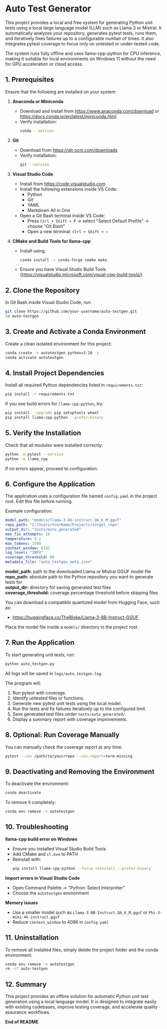 # Auto Test Generator

This project provides a local and free system for generating Python unit tests using a local large language model (LLM) such as Llama 3 or Mistral. It automatically analyzes your repository, generates pytest tests, runs them, and iteratively fixes failures up to a configurable number of times. It also integrates pytest coverage to focus only on untested or under-tested code.

The system runs fully offline and uses llama-cpp-python for CPU inference, making it suitable for local environments on Windows 11 without the need for GPU acceleration or cloud access.

## 1. Prerequisites

Ensure that the following are installed on your system:

1. **Anaconda or Miniconda**
   - Download and install from https://www.anaconda.com/download or https://docs.conda.io/en/latest/miniconda.html
   - Verify installation:
     ```bash
     conda --version
     ```

2. **Git**
   - Download from https://git-scm.com/downloads
   - Verify installation:
     ```bash
     git --version
     ```

3. **Visual Studio Code**
   - Install from https://code.visualstudio.com
   - Install the following extensions inside VS Code:
     - Python
     - Git
     - YAML
     - Markdown All in One
   - Open a Git Bash terminal inside VS Code:
     - Press `Ctrl + Shift + P` → select "Select Default Profile" → choose "Git Bash"
     - Open a new terminal: `Ctrl + Shift + ~`

4. **CMake and Build Tools for llama-cpp**
   - Install using:
     ```bash
     conda install -c conda-forge cmake make
     ```
   - Ensure you have Visual Studio Build Tools (https://visualstudio.microsoft.com/visual-cpp-build-tools/)

## 2. Clone the Repository

In Git Bash inside Visual Studio Code, run:
```bash
git clone https://github.com/your-username/auto-testgen.git
cd auto-testgen
```

## 3. Create and Activate a Conda Environment

Create a clean isolated environment for this project:

```bash
conda create -n autotestgen python=3.10 -y
conda activate autotestgen
```

## 4. Install Project Dependencies

Install all required Python dependencies listed in `requirements.txt`:

```bash
pip install -r requirements.txt
```

If you see build errors for `llama-cpp-python`, try:
```bash
pip install --upgrade pip setuptools wheel
pip install llama-cpp-python --prefer-binary
```

## 5. Verify the Installation

Check that all modules were installed correctly:
```bash
python -m pytest --version
python -m llama_cpp
```

If no errors appear, proceed to configuration.

## 6. Configure the Application

The application uses a configuration file named `config.yaml` in the project root. Edit this file before running.

Example configuration:

```yaml
model_path: "models/llama-3-8b-instruct.Q4_K_M.gguf"
repo_path: "C:/Users/YourName/Projects/target_repo"
output_dir: "tests/auto_generated"
max_fix_attempts: 10
temperature: 0.2
max_tokens: 1500
context_window: 8192
log_level: "INFO"
coverage_threshold: 80
metadata_file: "auto_testgen_meta.json"
```

**model_path:** path to the downloaded Llama or Mistral GGUF model file  
**repo_path:** absolute path to the Python repository you want to generate tests for  
**output_dir:** directory for saving generated test files  
**coverage_threshold:** coverage percentage threshold before skipping files  

You can download a compatible quantized model from Hugging Face, such as:
- https://huggingface.co/TheBloke/Llama-3-8B-Instruct-GGUF

Place the model file inside a `models/` directory in the project root.

## 7. Run the Application

To start generating unit tests, run:

```bash
python auto_testgen.py
```

All logs will be saved in `logs/auto_testgen.log`.

The program will:
1. Run pytest with coverage.
2. Identify untested files or functions.
3. Generate new pytest unit tests using the local model.
4. Run the tests and fix failures iteratively up to the configured limit.
5. Save generated test files under `tests/auto_generated/`.
6. Display a summary report with coverage improvements.

## 8. Optional: Run Coverage Manually

You can manually check the coverage report at any time:

```bash
pytest --cov /path/to/your/repo --cov-report=term-missing
```

## 9. Deactivating and Removing the Environment

To deactivate the environment:
```bash
conda deactivate
```

To remove it completely:
```bash
conda env remove -n autotestgen
```

## 10. Troubleshooting

**llama-cpp build error on Windows**
- Ensure you installed Visual Studio Build Tools
- Add CMake and `cl.exe` to PATH
- Reinstall with:
  ```bash
  pip install llama-cpp-python --force-reinstall --prefer-binary
  ```

**Import errors in Visual Studio Code**
- Open Command Palette → "Python: Select Interpreter"
- Choose the `autotestgen` environment

**Memory issues**
- Use a smaller model such as `Llama-3-8B-Instruct.Q4_K_M.gguf` or `Phi-3-mini-4k-instruct.gguf`
- Reduce `context_window` to 4096 in `config.yaml`

## 11. Uninstallation

To remove all installed files, simply delete the project folder and the conda environment:

```bash
conda env remove -n autotestgen
rm -rf auto-testgen
```

## 12. Summary

This project provides an offline solution for automatic Python unit test generation using a local language model. It is designed to integrate easily with existing codebases, improve testing coverage, and accelerate quality assurance workflows.

**End of README**

